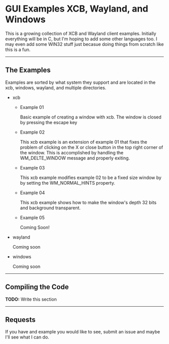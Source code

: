 # GUI Examples XCB, Wayland, and Windows

This is a growing collection of XCB and Wayland client examples. Initially
everything will be in C, but I'm hoping to add some other languages too. I may
even add some WIN32 stuff just becasue doing things from scratch like this is a
fun.

------
## The Examples

Examples are sorted by what system they support and are located in the xcb,
windows, wayland, and multiple directories.

- xcb 

    - Example 01 
     
      Basic example of creating a window with xcb. The window is closed by pressing
      the escape key
    
    - Example 02
    
      This xcb example is an extension of example 01 that fixes the problem of
      clicking on the X or close button in the top right corner of the window. This
      is accomplished by handling the WM_DELTE_WINDOW message and properly exiting.
    
    - Example 03
    
      This xcb example modifies example 02 to be a fixed size window by by setting
      the WM_NORMAL_HINTS property.
    
    - Example 04
    
      This xcb example shows how to make the window's depth 32 bits and 
      background transparent.
    
    - Example 05
    
      Coming Soon! 

- wayland 

  Coming soon

- windows 

  Coming soon
  
----
## Compiling the Code 

**TODO:** Write this section   

---

## Requests

If you have and example you would like to see, submit an issue and maybe I'll 
see what I can do.


